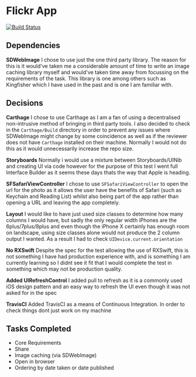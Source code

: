 # Flickr App 
[![Build Status](https://travis-ci.org/wilkinsonjack/Flickr.svg?branch=master)](https://travis-ci.org/wilkinsonjack/Flickr)

##  Dependencies
**SDWebImage** I chose to use just the one third party library. The reason for this is it would've taken me a considerable amount of time to write an image caching library myself and would've taken time away from focussing on the requirements of the task. This library is one among others such as Kingfisher which I have used in the past and is one I am familiar with.

## Decisions
**Carthage** I chose to use Carthage as I am a fan of using a decentralised non-intrusive method of bringing in third party tools. I also decided to check in the `Carthage/Build` directory in order to prevent any issues where SDWebImage might change by some coincidence as well as if the reviewer does not have `Carthage` installed on their machine. Normally I would not do this as it would unnecessarily increase the repo size.

**Storyboards** Normally i would use a mixture between Storyboards/UINib and creating UI via code however for the purpose of this test I went full Interface Builder as it seems these days thats the way that Apple is heading.

**SFSafariViewController** I chose to use `SFSafariViewController` to open the url for the photo as it allows the user have the benefits of Safari (such as Keychain and Reading List) whilst also being part of the app rather than opening a URL and leaving the app completely.

**Layout** I would like to have just used size classes to determine how many columns I would have, but sadly the only regular width iPhones are the 6plus/7plus/8plus and even though the iPhone X certainly has enough room on landscape, using size classes alone would not produce the 2 column output I wanted. As a result I had to check `UIDevice.current.orientation`

**No RXSwift** Despite the spec for the test allowing the use of RXSwift, this is not something I have had production experience with, and is something I am currently learning so I didnt see it fit that I would complete the test in something which may not be production quality.

**Added UIRefreshControl** I added pull to refresh as it is a commonly used iOS design pattern and an easy way to refresh the UI even though it was not asked for in the spec

**TravisCI** Added TravisCI as a means of Continuous Integration. In order to check things dont just work on my machine

## Tasks Completed
- Core Requirements
- Share
- Image caching (via SDWebImage)
- Open in browser
- Ordering by date taken or date published

